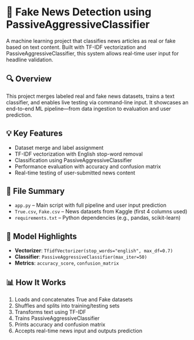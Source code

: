 # 📰 Fake News Detection using PassiveAggressiveClassifier

A machine learning project that classifies news articles as real or fake based on text content. Built with TF-IDF vectorization and PassiveAggressiveClassifier, this system allows real-time user input for headline validation.

## 🔍 Overview
This project merges labeled real and fake news datasets, trains a text classifier, and enables live testing via command-line input. It showcases an end-to-end ML pipeline—from data ingestion to evaluation and user prediction.

## 💡 Key Features
- Dataset merge and label assignment
- TF-IDF vectorization with English stop-word removal
- Classification using PassiveAggressiveClassifier
- Performance evaluation with accuracy and confusion matrix
- Real-time testing of user-submitted news content

## 📁 File Summary
- `app.py` – Main script with full pipeline and user input prediction
- `True.csv`, `Fake.csv` – News datasets from Kaggle (first 4 columns used)
- `requirements.txt` – Python dependencies (e.g., pandas, scikit-learn)

## 🧠 Model Highlights
- **Vectorizer**: `TfidfVectorizer(stop_words="english", max_df=0.7)`
- **Classifier**: `PassiveAggressiveClassifier(max_iter=50)`
- **Metrics**: `accuracy_score`, `confusion_matrix`

## 📊 How It Works
1. Loads and concatenates True and Fake datasets
2. Shuffles and splits into training/testing sets
3. Transforms text using TF-IDF
4. Trains PassiveAggressiveClassifier
5. Prints accuracy and confusion matrix
6. Accepts real-time news input and outputs prediction

